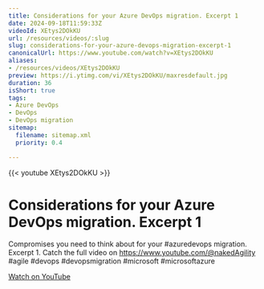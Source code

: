```yaml
---
title: Considerations for your Azure DevOps migration. Excerpt 1
date: 2024-09-18T11:59:33Z
videoId: XEtys2DOkKU
url: /resources/videos/:slug
slug: considerations-for-your-azure-devops-migration-excerpt-1
canonicalUrl: https://www.youtube.com/watch?v=XEtys2DOkKU
aliases:
- /resources/videos/XEtys2DOkKU
preview: https://i.ytimg.com/vi/XEtys2DOkKU/maxresdefault.jpg
duration: 36
isShort: true
tags:
- Azure DevOps
- DevOps
- DevOps migration
sitemap:
  filename: sitemap.xml
  priority: 0.4

---
```

{{< youtube XEtys2DOkKU >}}

# Considerations for your Azure DevOps migration. Excerpt 1

Compromises you need to think about for your #azuredevops migration. Excerpt 1. Catch the full video on https://www.youtube.com/@nakedAgility #agile #devops #devopsmigration #microsoft #microsoftazure

[Watch on YouTube](https://www.youtube.com/watch?v=XEtys2DOkKU)


